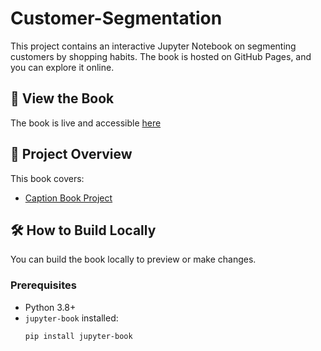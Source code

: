 # Customer-Segmentation

This project contains an interactive Jupyter Notebook on segmenting customers by shopping habits. The book is hosted on GitHub Pages, and you can explore it online.

## 📖 View the Book

The book is live and accessible [here](https://alicedhuynh.github.io/Customer-Segmentation-/)

## 🚀 Project Overview

This book covers:

- [Caption Book Project](CaptionBookProject)

## 🛠️ How to Build Locally

You can build the book locally to preview or make changes.

### Prerequisites

- Python 3.8+
- `jupyter-book` installed:
  ```bash
  pip install jupyter-book
  ```